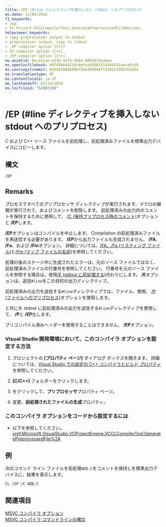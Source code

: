 ```yaml
---
title: /EP (#line ディレクティブを挿入しない stdout へのプリプロセス)
ms.date: 11/04/2016
f1_keywords:
- /ep
- VC.Project.VCCLCompilerTool.GeneratePreprocessedFileNoLines
helpviewer_keywords:
- copy preprocessor output to stdout
- preprocessor output, copy to stdout
- -EP compiler option [C++]
- EP compiler option [C++]
- /EP compiler option [C++]
ms.assetid: 6ec411ae-e33d-4ef5-956e-0054635eabea
ms.openlocfilehash: 49745b644234c0e5ce92661f14304531aaca5c69
ms.sourcegitcommit: 8105b7003b89b73b4359644ff4281e1595352dda
ms.translationtype: MT
ms.contentlocale: ja-JP
ms.lasthandoff: 03/14/2019
ms.locfileid: "57807339"
---
```

# <a name="ep-preprocess-to-stdout-without-line-directives"></a>/EP (#line ディレクティブを挿入しない stdout へのプリプロセス)

C および C++ ソース ファイルを前処理し、前処理済みファイルを標準出力デバイスにコピーします。

## <a name="syntax"></a>構文

```
/EP
```

## <a name="remarks"></a>Remarks

プロセスですべてのプリプロセッサ ディレクティブが実行されます、マクロの展開が実行されて、およびコメントを削除します。 前処理済みの出力内のコメントを保持するために使用して、 [/C (保持プリプロセス時のコメント)](c-preserve-comments-during-preprocessing.md)オプションと **/EP**します。

**/EP**オプションはコンパイルを中止します。 Compilation の前処理済みファイルを再送信する必要があります。 **/EP**から出力ファイルも生成されません、 **/FA**、 **/Fa**、および **/Fm**オプション。 詳細については、[/FA、/Fa (リスティング ファイル)](fa-fa-listing-file.md)と[/Fm (マップ ファイルの名前)](fm-name-mapfile.md)を参照してください。

処理の後のステージ中に生成されたエラーは、元のソース ファイルではなく、前処理済みファイルの行番号を参照してください。 行番号を元のソース ファイルを参照する場合は、使用[/E (stdout に前処理する)](e-preprocess-to-stdout.md)代わりにします。 **/E**オプションは、追加`#line`をこの目的の出力ディレクティブ。

前処理済みの出力を送信する`#line`ディレクティブでは、ファイル、使用、 [/P (ファイルへのプリプロセス)](p-preprocess-to-a-file.md)オプションを使用します。

と共にを stdout に前処理済みの出力を送信する`#line`ディレクティブを使用して、 **/P**と **/EP**化します。

プリコンパイル済みヘッダーを使用することはできません、 **/EP**オプション。

### <a name="to-set-this-compiler-option-in-the-visual-studio-development-environment"></a>Visual Studio 開発環境において、このコンパイラ オプションを設定する方法

1. プロジェクトの **[プロパティ ページ]** ダイアログ ボックスを開きます。 詳細については、[Visual Studio での設定の C++ コンパイラとビルド プロパティ](../working-with-project-properties.md)を参照してください。

1. **[C/C++]** フォルダーをクリックします。

1. をクリックして、**プリプロセッサ**プロパティ ページ。

1. 変更、**前処理されたファイルの生成**プロパティ。

### <a name="to-set-this-compiler-option-programmatically"></a>このコンパイラ オプションをコードから設定するには

- 以下を参照してください。<xref:Microsoft.VisualStudio.VCProjectEngine.VCCLCompilerTool.GeneratePreprocessedFile%2A>

## <a name="example"></a>例

次のコマンド ライン ファイルを前処理`ADD.C`をコメントを保持しを標準出力デバイスに、結果を表示します。

```
CL /EP /C ADD.C
```

## <a name="see-also"></a>関連項目

[MSVC コンパイラ オプション](compiler-options.md)<br/>
[MSVC コンパイラ コマンドラインの構文](compiler-command-line-syntax.md)
